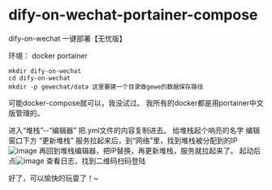 # dify-on-wechat-portainer-compose
dify-on-wechat 一键部署【无忧版】

环境：
docker
portainer

```shell
mkdir dify-on-wechat
cd dify-on-wechat
mkdir -p gewechat/data 这里要建一个目录做gewe的数据保存路径
```

可能docker-compose就可以，我没试过。
我所有的docker都是用portainer中文版管理的。

进入“堆栈”--“编辑器”
把.yml文件的内容复制进去。
给堆栈起个响亮的名字
编辑窗口下方
“更新堆栈”
服务拉起来后，到“网络”里，找到堆栈被分配到的IP
![image](https://github.com/user-attachments/assets/e403e07e-b5d6-4265-b205-0cfa13a83fc8)
再回到堆栈编辑器，把IP替换，再更新堆栈，服务就拉起来了。
起动后
点![image](https://github.com/user-attachments/assets/ac9245ea-4451-4a61-b22f-13407c58a51e)
查看日志，找到二维码扫码登陆

好了，可以愉快的玩耍了！~

